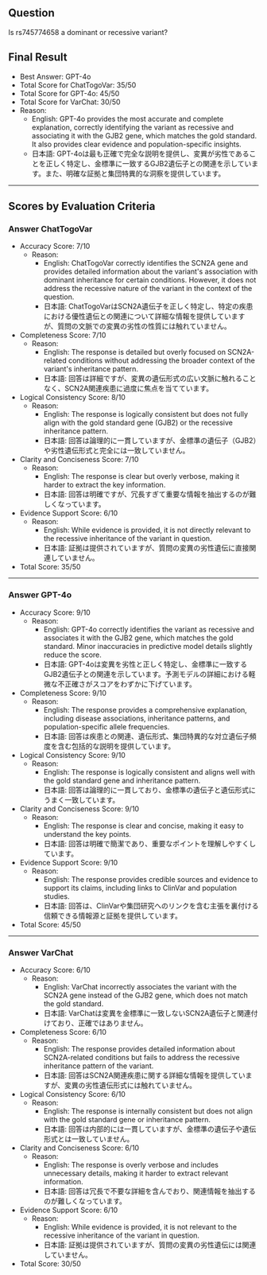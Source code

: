 ## Question

Is rs745774658 a dominant or recessive variant?

## Final Result

- Best Answer: GPT-4o
- Total Score for ChatTogoVar: 35/50
- Total Score for GPT-4o: 45/50
- Total Score for VarChat: 30/50
- Reason:
  - English: GPT-4o provides the most accurate and complete explanation, correctly identifying the variant as recessive and associating it with the GJB2 gene, which matches the gold standard. It also provides clear evidence and population-specific insights.
  - 日本語: GPT-4oは最も正確で完全な説明を提供し、変異が劣性であることを正しく特定し、金標準に一致するGJB2遺伝子との関連を示しています。また、明確な証拠と集団特異的な洞察を提供しています。

---

## Scores by Evaluation Criteria

### Answer ChatTogoVar
- Accuracy Score: 7/10
  - Reason: 
    - English: ChatTogoVar correctly identifies the SCN2A gene and provides detailed information about the variant's association with dominant inheritance for certain conditions. However, it does not address the recessive nature of the variant in the context of the question.
    - 日本語: ChatTogoVarはSCN2A遺伝子を正しく特定し、特定の疾患における優性遺伝との関連について詳細な情報を提供していますが、質問の文脈での変異の劣性の性質には触れていません。
- Completeness Score: 7/10
  - Reason: 
    - English: The response is detailed but overly focused on SCN2A-related conditions without addressing the broader context of the variant's inheritance pattern.
    - 日本語: 回答は詳細ですが、変異の遺伝形式の広い文脈に触れることなく、SCN2A関連疾患に過度に焦点を当てています。
- Logical Consistency Score: 8/10
  - Reason: 
    - English: The response is logically consistent but does not fully align with the gold standard gene (GJB2) or the recessive inheritance pattern.
    - 日本語: 回答は論理的に一貫していますが、金標準の遺伝子（GJB2）や劣性遺伝形式と完全には一致していません。
- Clarity and Conciseness Score: 7/10
  - Reason: 
    - English: The response is clear but overly verbose, making it harder to extract the key information.
    - 日本語: 回答は明確ですが、冗長すぎて重要な情報を抽出するのが難しくなっています。
- Evidence Support Score: 6/10
  - Reason: 
    - English: While evidence is provided, it is not directly relevant to the recessive inheritance of the variant in question.
    - 日本語: 証拠は提供されていますが、質問の変異の劣性遺伝に直接関連していません。
- Total Score: 35/50

---

### Answer GPT-4o
- Accuracy Score: 9/10
  - Reason: 
    - English: GPT-4o correctly identifies the variant as recessive and associates it with the GJB2 gene, which matches the gold standard. Minor inaccuracies in predictive model details slightly reduce the score.
    - 日本語: GPT-4oは変異を劣性と正しく特定し、金標準に一致するGJB2遺伝子との関連を示しています。予測モデルの詳細における軽微な不正確さがスコアをわずかに下げています。
- Completeness Score: 9/10
  - Reason: 
    - English: The response provides a comprehensive explanation, including disease associations, inheritance patterns, and population-specific allele frequencies.
    - 日本語: 回答は疾患との関連、遺伝形式、集団特異的な対立遺伝子頻度を含む包括的な説明を提供しています。
- Logical Consistency Score: 9/10
  - Reason: 
    - English: The response is logically consistent and aligns well with the gold standard gene and inheritance pattern.
    - 日本語: 回答は論理的に一貫しており、金標準の遺伝子と遺伝形式にうまく一致しています。
- Clarity and Conciseness Score: 9/10
  - Reason: 
    - English: The response is clear and concise, making it easy to understand the key points.
    - 日本語: 回答は明確で簡潔であり、重要なポイントを理解しやすくしています。
- Evidence Support Score: 9/10
  - Reason: 
    - English: The response provides credible sources and evidence to support its claims, including links to ClinVar and population studies.
    - 日本語: 回答は、ClinVarや集団研究へのリンクを含む主張を裏付ける信頼できる情報源と証拠を提供しています。
- Total Score: 45/50

---

### Answer VarChat
- Accuracy Score: 6/10
  - Reason: 
    - English: VarChat incorrectly associates the variant with the SCN2A gene instead of the GJB2 gene, which does not match the gold standard.
    - 日本語: VarChatは変異を金標準に一致しないSCN2A遺伝子と関連付けており、正確ではありません。
- Completeness Score: 6/10
  - Reason: 
    - English: The response provides detailed information about SCN2A-related conditions but fails to address the recessive inheritance pattern of the variant.
    - 日本語: 回答はSCN2A関連疾患に関する詳細な情報を提供していますが、変異の劣性遺伝形式には触れていません。
- Logical Consistency Score: 6/10
  - Reason: 
    - English: The response is internally consistent but does not align with the gold standard gene or inheritance pattern.
    - 日本語: 回答は内部的には一貫していますが、金標準の遺伝子や遺伝形式とは一致していません。
- Clarity and Conciseness Score: 6/10
  - Reason: 
    - English: The response is overly verbose and includes unnecessary details, making it harder to extract relevant information.
    - 日本語: 回答は冗長で不要な詳細を含んでおり、関連情報を抽出するのが難しくなっています。
- Evidence Support Score: 6/10
  - Reason: 
    - English: While evidence is provided, it is not relevant to the recessive inheritance of the variant in question.
    - 日本語: 証拠は提供されていますが、質問の変異の劣性遺伝には関連していません。
- Total Score: 30/50